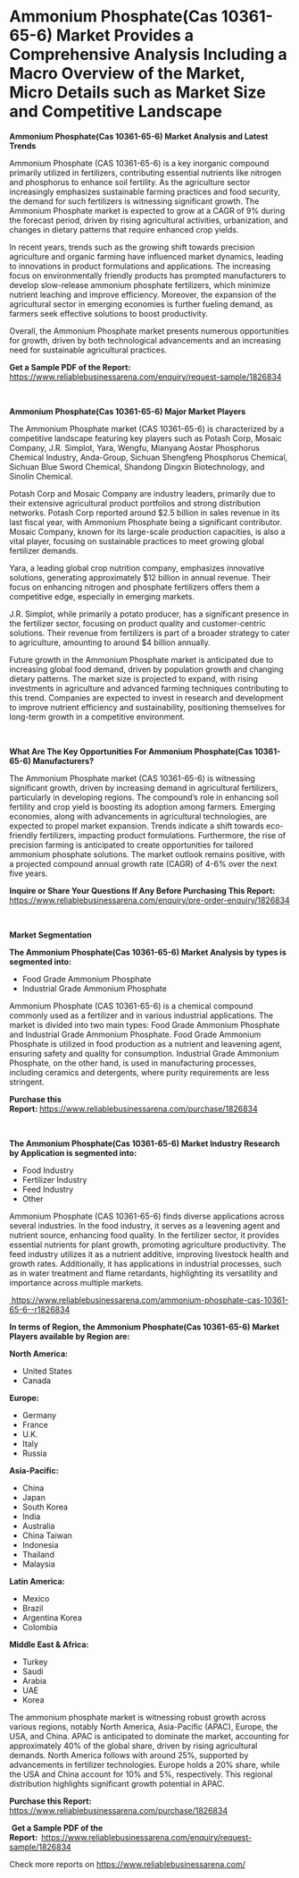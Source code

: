<p><h1>Ammonium Phosphate(Cas 10361-65-6) Market Provides a Comprehensive Analysis Including a Macro Overview of the Market, Micro Details such as Market Size and Competitive Landscape</h1></p><p><strong>Ammonium Phosphate(Cas 10361-65-6) Market Analysis and Latest Trends</strong></p>
<p><p>Ammonium Phosphate (CAS 10361-65-6) is a key inorganic compound primarily utilized in fertilizers, contributing essential nutrients like nitrogen and phosphorus to enhance soil fertility. As the agriculture sector increasingly emphasizes sustainable farming practices and food security, the demand for such fertilizers is witnessing significant growth. The Ammonium Phosphate market is expected to grow at a CAGR of 9% during the forecast period, driven by rising agricultural activities, urbanization, and changes in dietary patterns that require enhanced crop yields.</p><p>In recent years, trends such as the growing shift towards precision agriculture and organic farming have influenced market dynamics, leading to innovations in product formulations and applications. The increasing focus on environmentally friendly products has prompted manufacturers to develop slow-release ammonium phosphate fertilizers, which minimize nutrient leaching and improve efficiency. Moreover, the expansion of the agricultural sector in emerging economies is further fueling demand, as farmers seek effective solutions to boost productivity.</p><p>Overall, the Ammonium Phosphate market presents numerous opportunities for growth, driven by both technological advancements and an increasing need for sustainable agricultural practices.</p></p>
<p><strong>Get a Sample PDF of the Report:&nbsp;</strong> <a href="https://www.reliablebusinessarena.com/enquiry/request-sample/1826834?utm_campaign=2514&utm_medium=2&utm_source=Github&utm_content=ia&utm_term=03042025&utm_id=ammonium-phosphatecas-10361-65-6">https://www.reliablebusinessarena.com/enquiry/request-sample/1826834</a></p>
<p>&nbsp;</p>
<p><strong>Ammonium Phosphate(Cas 10361-65-6) Major Market Players</strong></p>
<p><p>The Ammonium Phosphate market (CAS 10361-65-6) is characterized by a competitive landscape featuring key players such as Potash Corp, Mosaic Company, J.R. Simplot, Yara, Wengfu, Mianyang Aostar Phosphorus Chemical Industry, Anda-Group, Sichuan Shengfeng Phosphorus Chemical, Sichuan Blue Sword Chemical, Shandong Dingxin Biotechnology, and Sinolin Chemical. </p><p>Potash Corp and Mosaic Company are industry leaders, primarily due to their extensive agricultural product portfolios and strong distribution networks. Potash Corp reported around $2.5 billion in sales revenue in its last fiscal year, with Ammonium Phosphate being a significant contributor. Mosaic Company, known for its large-scale production capacities, is also a vital player, focusing on sustainable practices to meet growing global fertilizer demands.</p><p>Yara, a leading global crop nutrition company, emphasizes innovative solutions, generating approximately $12 billion in annual revenue. Their focus on enhancing nitrogen and phosphate fertilizers offers them a competitive edge, especially in emerging markets.</p><p>J.R. Simplot, while primarily a potato producer, has a significant presence in the fertilizer sector, focusing on product quality and customer-centric solutions. Their revenue from fertilizers is part of a broader strategy to cater to agriculture, amounting to around $4 billion annually.</p><p>Future growth in the Ammonium Phosphate market is anticipated due to increasing global food demand, driven by population growth and changing dietary patterns. The market size is projected to expand, with rising investments in agriculture and advanced farming techniques contributing to this trend. Companies are expected to invest in research and development to improve nutrient efficiency and sustainability, positioning themselves for long-term growth in a competitive environment.</p></p>
<p>&nbsp;</p>
<p><strong>What Are The Key Opportunities For Ammonium Phosphate(Cas 10361-65-6) Manufacturers?</strong></p>
<p><p>The Ammonium Phosphate market (CAS 10361-65-6) is witnessing significant growth, driven by increasing demand in agricultural fertilizers, particularly in developing regions. The compound’s role in enhancing soil fertility and crop yield is boosting its adoption among farmers. Emerging economies, along with advancements in agricultural technologies, are expected to propel market expansion. Trends indicate a shift towards eco-friendly fertilizers, impacting product formulations. Furthermore, the rise of precision farming is anticipated to create opportunities for tailored ammonium phosphate solutions. The market outlook remains positive, with a projected compound annual growth rate (CAGR) of 4-6% over the next five years.</p></p>
<p><strong>Inquire or Share Your Questions If Any Before Purchasing This Report:</strong> <a href="https://www.reliablebusinessarena.com/enquiry/pre-order-enquiry/1826834?utm_campaign=2514&utm_medium=2&utm_source=Github&utm_content=ia&utm_term=03042025&utm_id=ammonium-phosphatecas-10361-65-6">https://www.reliablebusinessarena.com/enquiry/pre-order-enquiry/1826834</a></p>
<p>&nbsp;</p>
<p><strong>Market Segmentation</strong></p>
<p><strong>The Ammonium Phosphate(Cas 10361-65-6) Market Analysis by types is segmented into:</strong></p>
<p><ul><li>Food Grade Ammonium Phosphate</li><li>Industrial Grade Ammonium Phosphate</li></ul></p>
<p><p>Ammonium Phosphate (CAS 10361-65-6) is a chemical compound commonly used as a fertilizer and in various industrial applications. The market is divided into two main types: Food Grade Ammonium Phosphate and Industrial Grade Ammonium Phosphate. Food Grade Ammonium Phosphate is utilized in food production as a nutrient and leavening agent, ensuring safety and quality for consumption. Industrial Grade Ammonium Phosphate, on the other hand, is used in manufacturing processes, including ceramics and detergents, where purity requirements are less stringent.</p></p>
<p><strong>Purchase this Report:&nbsp;</strong><a href="https://www.reliablebusinessarena.com/purchase/1826834?utm_campaign=2514&utm_medium=2&utm_source=Github&utm_content=ia&utm_term=03042025&utm_id=ammonium-phosphatecas-10361-65-6">https://www.reliablebusinessarena.com/purchase/1826834</a></p>
<p>&nbsp;</p>
<p><strong>The Ammonium Phosphate(Cas 10361-65-6) Market Industry Research by Application is segmented into:</strong></p>
<p><ul><li>Food Industry</li><li>Fertilizer Industry</li><li>Feed Industry</li><li>Other</li></ul></p>
<p><p>Ammonium Phosphate (CAS 10361-65-6) finds diverse applications across several industries. In the food industry, it serves as a leavening agent and nutrient source, enhancing food quality. In the fertilizer sector, it provides essential nutrients for plant growth, promoting agriculture productivity. The feed industry utilizes it as a nutrient additive, improving livestock health and growth rates. Additionally, it has applications in industrial processes, such as in water treatment and flame retardants, highlighting its versatility and importance across multiple markets.</p></p>
<p><a href="https://www.reliablebusinessarena.com/ammonium-phosphate-cas-10361-65-6--r1826834?utm_campaign=2514&utm_medium=2&utm_source=Github&utm_content=ia&utm_term=03042025&utm_id=ammonium-phosphatecas-10361-65-6">&nbsp;https://www.reliablebusinessarena.com/ammonium-phosphate-cas-10361-65-6--r1826834</a></p>
<p><strong>In terms of Region, the Ammonium Phosphate(Cas 10361-65-6) Market Players available by Region are:</strong></p>
<p>
    <p> <strong> North America: </strong>
        <ul>
            <li>United States</li>
            <li>Canada</li>
        </ul>
        </p> 
    <p> <strong> Europe: </strong>
        <ul>
            <li>Germany</li>
            <li>France</li>
            <li>U.K.</li>
            <li>Italy</li>
            <li>Russia</li>
        </ul>
        </p> 
    <p> <strong> Asia-Pacific: </strong>
        <ul>
            <li>China</li>
            <li>Japan</li>
            <li>South Korea</li>
            <li>India</li>
            <li>Australia</li>
            <li>China Taiwan</li>
            <li>Indonesia</li>
            <li>Thailand</li>
            <li>Malaysia</li>
        </ul>
        </p> 
    <p> <strong> Latin America: </strong>
        <ul>
            <li>Mexico</li>
            <li>Brazil</li>
            <li>Argentina Korea</li>
            <li>Colombia</li>
        </ul>
        </p> 
    <p> <strong> Middle East & Africa: </strong>
        <ul>
            <li>Turkey</li>
            <li>Saudi</li>
            <li>Arabia</li>
            <li>UAE</li>
            <li>Korea</li>
        </ul>
    </p>
    </p>
<p><p>The ammonium phosphate market is witnessing robust growth across various regions, notably North America, Asia-Pacific (APAC), Europe, the USA, and China. APAC is anticipated to dominate the market, accounting for approximately 40% of the global share, driven by rising agricultural demands. North America follows with around 25%, supported by advancements in fertilizer technologies. Europe holds a 20% share, while the USA and China account for 10% and 5%, respectively. This regional distribution highlights significant growth potential in APAC.</p></p>
<p><strong>Purchase this Report: </strong><a href="https://www.reliablebusinessarena.com/purchase/1826834?utm_campaign=2514&utm_medium=2&utm_source=Github&utm_content=ia&utm_term=03042025&utm_id=ammonium-phosphatecas-10361-65-6">https://www.reliablebusinessarena.com/purchase/1826834</a></p>
<p>&nbsp;<strong>Get a Sample PDF of the Report:&nbsp;&nbsp;</strong><a href="https://www.reliablebusinessarena.com/enquiry/request-sample/1826834?utm_campaign=2514&utm_medium=2&utm_source=Github&utm_content=ia&utm_term=03042025&utm_id=ammonium-phosphatecas-10361-65-6">https://www.reliablebusinessarena.com/enquiry/request-sample/1826834</a></p>
<p><strong></strong></p>
<p>Check more reports on <a href="https://www.reliablebusinessarena.com/?utm_campaign=2514&utm_medium=2&utm_source=Github&utm_content=ia&utm_term=03042025&utm_id=ammonium-phosphatecas-10361-65-6">https://www.reliablebusinessarena.com/</a></p>